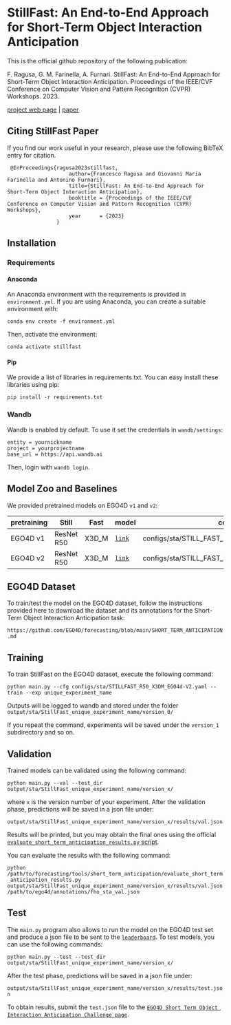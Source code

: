 # StillFast: An End-to-End Approach for Short-Term Object Interaction Anticipation

This is the official github repository of the following publication:

F. Ragusa, G. M. Farinella, A. Furnari. StillFast: An End-to-End Approach for Short-Term Object Interaction Anticipation. Proceedings of the IEEE/CVF Conference on Computer Vision and Pattern Recognition (CVPR) Workshops. 2023.

[project web page](https://iplab.dmi.unict.it/stillfast/) | [paper](https://arxiv.org/abs/2304.03959)


## Citing StillFast Paper
If you find our work useful in your research, please use the following BibTeX entry for citation.
```
 @InProceedings{ragusa2023stillfast,
                    author={Francesco Ragusa and Giovanni Maria Farinella and Antonino Furnari},
                    title={StillFast: An End-to-End Approach for Short-Term Object Interaction Anticipation}, 
                    booktitle = {Proceedings of the IEEE/CVF Conference on Computer Vision and Pattern Recognition (CVPR) Workshops},
                    year      = {2023}
                }

```

## Installation
### Requirements

#### Anaconda
An Anaconda environment with the requirements is provided in `environment.yml`. If you are using Anaconda, you can create a suitable environment with:

`conda env create -f environment.yml`

Then, activate the environment:

`conda activate stillfast`

#### Pip
We provide a list of libraries in requirements.txt. You can easy install these libraries using pip:

`pip install -r requirements.txt`

### Wandb
Wandb is enabled by default. To use it set the credentials in `wandb/settings`:

```
entity = yournickname
project = yourprojectname
base_url = https://api.wandb.ai
```
Then, login with `wandb login`.


## Model Zoo and Baselines
We provided pretrained models on EGO4D `v1` and `v2`:


| pretraining | Still | Fast | model |  config  |
| ------------- | -------------| ------------- | ------------- | ------------- | 
| EGO4D v1 | ResNet R50 | X3D_M |  [`link`](https://iplab.dmi.unict.it/sharing/StillFast/models/StillFast_EGO4D_v1.ckpt) | configs/sta/STILL_FAST_R50_X3DM_EGO4D_v1.yaml |
| EGO4D v2 | ResNet R50 | X3D_M | [`link`](https://iplab.dmi.unict.it/sharing/StillFast/models/StillFast_EGO4D_v2.ckpt) | configs/sta/STILL_FAST_R50_X3DM_EGO4D_v2.yaml |


## EGO4D Dataset
To train/test the model on the EGO4D dataset, follow the instructions provided here to download the dataset and its annotations for the Short-Term Object Interaction Anticipation task:

`https://github.com/EGO4D/forecasting/blob/main/SHORT_TERM_ANTICIPATION.md`


## Training

To train StillFast on the EGO4D dataset, execute the following command:

`python main.py --cfg configs/sta/STILLFAST_R50_X3DM_EGO4d-V2.yaml --train --exp unique_experiment_name`

Outputs will be logged to wandb and stored under the folder `output/sta/StillFast_unique_experiment_name/version_0/`

If you repeat the command, experiments will be saved under the `version_1` subdirectory and so on.

## Validation
Trained models can be validated using the following command:

`python main.py --val --test_dir output/sta/StillFast_unique_experiment_name/version_x/`

where `x` is the version number of your experiment.
After the validation phase, predictions will be saved in a json file under:

`output/sta/StillFast_unique_experiment_name/version_x/results/val.json`

Results will be printed, but you may obtain the final ones using the official [`evaluate_short_term_anticipation_results.py` script](https://github.com/EGO4D/forecasting/blob/main/SHORT_TERM_ANTICIPATION.md#evaluating-the-results).

You can evaluate the results with the following command:   

`python /path/to/forecasting/tools/short_term_anticipation/evaluate_short_term_anticipation_results.py output/sta/StillFast_unique_experiment_name/version_x/results/val.json /path/to/ego4d/annotations/fho_sta_val.json`

## Test

The `main.py` program also allows to run the model on the EGO4D test set and produce a json file to be sent to the [`leaderboard`](https://eval.ai/web/challenges/challenge-page/1623/leaderboard/3910). To test models, you can use the following commands:

`python main.py --test --test_dir output/sta/StillFast_unique_experiment_name/version_x/`

After the test phase, predictions will be saved in a json file under:

`output/sta/StillFast_unique_experiment_name/version_x/results/test.json`

To obtain results, submit the `test.json` file to the [`EGO4D Short Term Object Interaction Anticipation Challenge page`](https://eval.ai/web/challenges/challenge-page/1623/overview).
